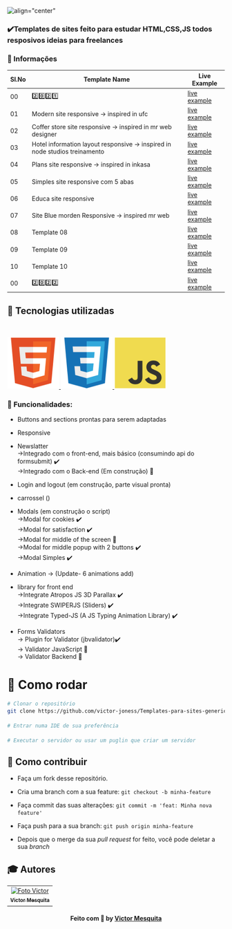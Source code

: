 ![align="center"](https://evernote.com/blog/wp-content/uploads/2018/01/Templates-Guide-header-640x360-640x360.png)

<h3 >
✔️Templates de sites feito para estudar HTML,CSS,JS todos resposivos ideias para freelances
</h3>

### 🔖 Informações

|Sl.No| Template Name  | Live Example |
|-----|----------------|--------------|
|  00  | 2️⃣0️⃣2️⃣1️⃣       |[live example](#)|
|  01  | Modern site responsive -> inspired in ufc                     |[live example](https://imgur.com/gallery/C30dh76)|	                                                  
|  02  | Coffer store site responsive -> inspired in mr web designer           |[live example](https://imgur.com/gallery/JfvETMJ)	|    
|  03  | Hotel information layout responsive -> inspired in node studios treinamento               |[live example](https://imgur.com/gallery/qga2CZO)|	 
|  04  | Plans site responsive -> inspired in inkasa            |[live example](https://imgur.com/gallery/N45wO5a)|	 
|  05  | Simples site responsive com 5 abas |[live example](https://imgur.com/gallery/y85LHdj)|
|  06  | Educa site responsive |[live example](https://imgur.com/gallery/Fqjz1XC)|
|  07  | Site Blue morden Responsive -> inspired mr web   |[live example](https://imgur.com/gallery/4oiyloA)|
|  08  | Template 08           |[live example](https://imgur.com/gallery/MeiUwk4)|
|  09  | Template 09           |[live example](https://imgur.com/gallery/p1ufzzo)|
|  10  | Template 10           |[live example](https://imgur.com/gallery/w7b1zgO)|
|  00  | 2️⃣0️⃣2️⃣2️⃣      |[live example](#)|



## 🚀 Tecnologias utilizadas 

<br/>
<p align="left">
  <a href="https://developer.mozilla.org/pt-BR/docs/Web/HTML" target="_blank">
    <img
      src="https://raw.githubusercontent.com/devicons/devicon/master/icons/html5/html5-original.svg"
      alt="HTML5"
      width="120"
      height="120"
    />
  </a>

  <a href="https://developer.mozilla.org/pt-BR/docs/Web/CSS" target="_blank">
    <img
      src="https://raw.githubusercontent.com/devicons/devicon/master/icons/css3/css3-original.svg"
      alt="Css3"
      width="120"
      height="120"
    />
  </a>
  
  <a href="https://developer.mozilla.org/en-US/docs/Web/JavaScript" target="_blank">
    <img
      src="https://raw.githubusercontent.com/devicons/devicon/master/icons/javascript/javascript-original.svg"
      alt="javascript"
      width="120"
      height="120"
    />
  </a>
</p>


### :memo: Funcionalidades: 
- Buttons and sections prontas para serem adaptadas
- Responsive
- Newslatter                                                                                    
  ->Integrado com o front-end, mais básico (consumindo api do formsubmit) ✔️                                                               
  ->Integrado com o Back-end (Em construção) 🚧
  
- Login and logout (em construção, parte visual pronta)
- carrossel ()
- Modals (em construção o script)                                                            
  ->Modal for cookies ✔️                                                          
  ->Modal for satisfaction ✔️                                        
  ->Modal for middle of the screen 🚧                                                                
  ->Modal for middle popup with 2 buttons ✔️   
  ->Modal Simples ✔️                                                                    
- Animation -> (Update- 6 animations add)
- library for front end                                                     
    ->Integrate Atropos JS 3D Parallax ✔️                                                                              
    ->Integrate SWIPERJS (Sliders) ✔️                               
    ->Integrate Typed-JS (A JS Typing Animation Library) ✔️                                            
- Forms Validators                                                           
  -> Plugin for Validator (jbvalidator)✔️                                                    
  -> Validator JavaScript 🚧                                                     
  -> Validator Backend 🚧                                                    
# 👷 Como rodar

```bash
# Clonar o repositório
git clone https://github.com/victor-joness/Templates-para-sites-genericos-freelances

# Entrar numa IDE de sua preferência 

# Executar o servidor ou usar um puglin que criar um servidor

```

## 🤔 Como contribuir <br/>

- Faça um fork desse repositório.
- Cria uma branch com a sua feature: `git checkout -b minha-feature`
- Faça commit das suas alterações: `git commit -m 'feat: Minha nova feature'`
- Faça push para a sua branch: `git push origin minha-feature`

- Depois que o merge da sua *pull request* for feito, você pode deletar a sua *branch*


## :mortar_board: Autores

<table align="center">
    <tr>
        <td align="center">
            <a href="https://github.com/victor-joness">
                <img src="https://i.imgur.com/vBnNiVV.png" width="150px;" alt="Foto Victor"/>
                <br />
                <sub><b>Victor Mesquita<sub><b>
            </a>
        </td>    
    </tr>
</table>
<h4 align="center">
   Feito com 💜 by  <a href="https://www.linkedin.com/in/victor-mesquita-b6a211198/" target="_blank"> Victor Mesquita </a>
</h4>

